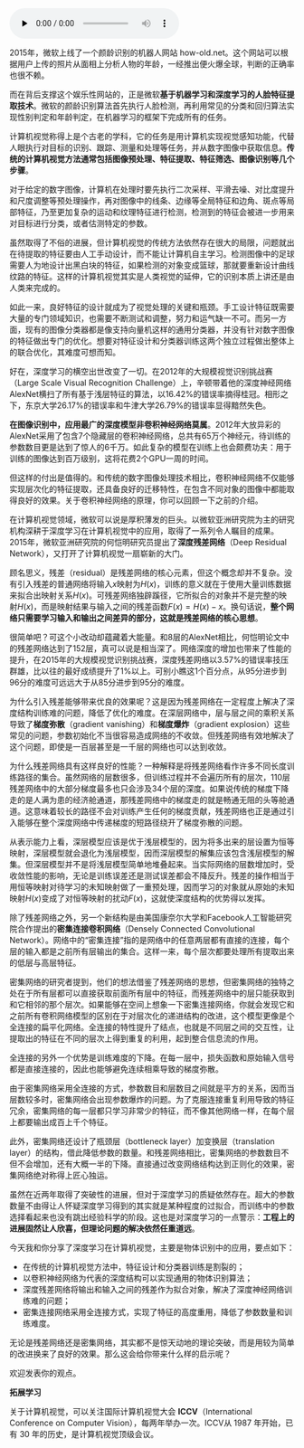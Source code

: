 <audio id="audio" title="37 应用场景 | 你是我的眼：计算机视觉" controls="" preload="none"><source id="mp3" src="https://static001.geekbang.org/resource/audio/18/bc/18f95de3400c0727a7283e80028248bc.mp3"></audio>

2015年，微软上线了一个颜龄识别的机器人网站 how-old.net。这个网站可以根据用户上传的照片从面相上分析人物的年龄，一经推出便火爆全球，判断的正确率也很不赖。

而在背后支撑这个娱乐性网站的，正是微软**基于机器学习和深度学习的人脸特征提取技术**。微软的颜龄识别算法首先执行人脸检测，再利用常见的分类和回归算法实现性别判定和年龄判定，在机器学习的框架下完成所有的任务。

计算机视觉称得上是个古老的学科，它的任务是用计算机实现视觉感知功能，代替人眼执行对目标的识别、跟踪、测量和处理等任务，并从数字图像中获取信息。**传统的计算机视觉方法通常包括图像预处理、特征提取、特征筛选、图像识别等几个步骤**。

对于给定的数字图像，计算机在处理时要先执行二次采样、平滑去噪、对比度提升和尺度调整等预处理操作，再对图像中的线条、边缘等全局特征和边角、斑点等局部特征，乃至更加复杂的运动和纹理特征进行检测，检测到的特征会被进一步用来对目标进行分类，或者估测特定的参数。

虽然取得了不俗的进展，但计算机视觉的传统方法依然存在很大的局限，问题就出在待提取的特征要由人工手动设计，而不能让计算机自主学习。检测图像中的足球需要人为地设计出黑白块的特征，如果检测的对象变成篮球，那就要重新设计曲线纹路的特征。这样的计算机视觉其实是人类视觉的延伸，它的识别本质上讲还是由人类来完成的。

如此一来，良好特征的设计就成为了视觉处理的关键和瓶颈。手工设计特征既需要大量的专门领域知识，也需要不断测试和调整，努力和运气缺一不可。而另一方面，现有的图像分类器都是像支持向量机这样的通用分类器，并没有针对数字图像的特征做出专门的优化。想要对特征设计和分类器训练这两个独立过程做出整体上的联合优化，其难度可想而知。

好在，深度学习的横空出世改变了一切。在2012年的大规模视觉识别挑战赛（Large Scale Visual Recognition Challenge）上，辛顿带着他的深度神经网络AlexNet横扫了所有基于浅层特征的算法，以16.42%的错误率摘得桂冠。相形之下，东京大学26.17%的错误率和牛津大学26.79%的错误率显得黯然失色。

**在图像识别中，应用最广的深度模型非卷积神经网络莫属**。2012年大放异彩的AlexNet采用了包含7个隐藏层的卷积神经网络，总共有65万个神经元，待训练的参数数目更是达到了惊人的6千万。如此复杂的模型在训练上也会颇费功夫：用于训练的图像达到百万级别，这将花费2个GPU一周的时间。

但这样的付出是值得的。和传统的数字图像处理技术相比，卷积神经网络不仅能够实现层次化的特征提取，还具备良好的迁移特性，在包含不同对象的图像中都能取得良好的效果。关于卷积神经网络的原理，你可以回顾一下之前的介绍。

在计算机视觉领域，微软可以说是厚积薄发的巨头。以微软亚洲研究院为主的研究机构深耕于深度学习在计算机视觉中的应用，取得了一系列令人瞩目的成果。2015年，微软亚洲研究院的何恺明研究员提出了**深度残差网络**（Deep Residual Network），又打开了计算机视觉一扇崭新的大门。

顾名思义，残差（residual）是残差网络的核心元素，但这个概念却并不复杂。没有引入残差的普通网络将输入$x$映射为$H(x)$，训练的意义就在于使用大量训练数据来拟合出映射关系$H(x)$。可残差网络独辟蹊径，它所拟合的对象并不是完整的映射$H(x)$，而是映射结果与输入之间的残差函数$F(x) = H(x) - x$。换句话说，**整个网络只需要学习输入和输出之间差异的部分，这就是残差网络的核心思想**。

很简单吧？可这个小改动却蕴藏着大能量。和8层的AlexNet相比，何恺明论文中的残差网络达到了152层，真可以说是相当深了。网络深度的增加也带来了性能的提升，在2015年的大规模视觉识别挑战赛，深度残差网络以3.57%的错误率技压群雄，比以往的最好成绩提升了1%以上。可别小瞧这1个百分点，从95分进步到96分的难度可远远大于从85分进步到95分的难度。

为什么引入残差能够带来优良的效果呢？这是因为残差网络在一定程度上解决了深度结构训练难的问题，降低了优化的难度。在深层网络中，层与层之间的乘积关系导致了**梯度弥散**（gradient vanishing）和**梯度爆炸**（gradient explosion）这些常见的问题，参数初始化不当很容易造成网络的不收敛。但残差网络有效地解决了这个问题，即使是一百层甚至是一千层的网络也可以达到收敛。

为什么残差网络具有这样良好的性能？一种解释是将残差网络看作许多不同长度训练路径的集合。虽然网络的层数很多，但训练过程并不会遍历所有的层次，110层残差网络中的大部分梯度最多也只会涉及34个层的深度。如果说传统的梯度下降走的是人满为患的经济舱通道，那残差网络中的梯度走的就是畅通无阻的头等舱通道。这意味着较长的路径不会对训练产生任何的梯度贡献，残差网络也正是通过引入能够在整个深度网络中传递梯度的短路径绕开了梯度弥散的问题。

从表示能力上看，深层模型应该是优于浅层模型的，因为将多出来的层设置为恒等映射，深层模型就会退化为浅层模型，因而深层模型的解集应该包含浅层模型的解集。但深层模型并不是将浅层模型简单地堆叠起来。当实际网络的层数增加时，受收敛性能的影响，无论是训练误差还是测试误差都会不降反升。残差的操作相当于用恒等映射对待学习的未知映射做了一重预处理，因而学习的对象就从原始的未知映射$H(x)$变成了对恒等映射的扰动$F(x)$，这就使深度结构的优势得以发挥。

除了残差网络之外，另一个新结构是由美国康奈尔大学和Facebook人工智能研究院合作提出的**密集连接卷积网络**（Densely Connected Convolutional Network）。网络中的“密集连接”指的是网络中的任意两层都有直接的连接，每个层的输入都是之前所有层输出的集合。这样一来，每个层次都要处理所有提取出来的低层与高层特征。

密集网络的研究者提到，他们的想法借鉴了残差网络的思想，但密集网络的独特之处在于所有层都可以直接获取前面所有层中的特征，而残差网络中的层只能获取到和它相邻的那个层次。如果能够在空间上想象一下密集连接网络，你就会发现它和之前所有卷积网络模型的区别在于对层次化的递进结构的改进，这个模型更像是个全连接的扁平化网络。全连接的特性提升了结点，也就是不同层之间的交互性，让提取出的特征在不同的层次上得到重复的利用，起到整合信息流的作用。

全连接的另外一个优势是训练难度的下降。在每一层中，损失函数和原始输入信号都是直接连接的，因此也能够避免连续相乘导致的梯度弥散。

由于密集网络采用全连接的方式，参数数目和层数目之间就是平方的关系，因而当层数较多时，密集网络会出现参数爆炸的问题。为了克服连接重复利用导致的特征冗余，密集网络的每一层都只学习非常少的特征，而不像其他网络一样，在每个层上都要输出成百上千个特征。

此外，密集网络还设计了瓶颈层（bottleneck layer）加变换层（translation layer）的结构，借此降低参数的数量。和残差网络相比，密集网络的参数数目不但不会增加，还有大概一半的下降。直接通过改变网络结构达到正则化的效果，密集网络绝对称得上匠心独运。

虽然在近两年取得了突破性的进展，但对于深度学习的质疑依然存在。超大的参数数量不由得让人怀疑深度学习得到的其实就是某种程度的过拟合，而训练中的参数选择看起来也没有跳出经验科学的阶段。这也是对深度学习的一点警示：**工程上的进展固然让人欣喜，但理论问题的解决依然任重道远**。

今天我和你分享了深度学习在计算机视觉，主要是物体识别中的应用，要点如下：

- 在传统的计算机视觉方法中，特征设计和分类器训练是割裂的；
- 以卷积神经网络为代表的深度结构可以实现通用的物体识别算法；
- 深度残差网络将输出和输入之间的残差作为拟合对象，解决了深度神经网络训练难的问题；
- 密集连接网络采用全连接方式，实现了特征的高度重用，降低了参数数量和训练难度。

无论是残差网络还是密集网络，其实都不是惊天动地的理论突破，而是用较为简单的改进换来了良好的效果。那么这会给你带来什么样的启示呢？

欢迎发表你的观点。

**拓展学习**

关于计算机视觉，可以关注国际计算机视觉大会 **ICCV**（International Conference on Computer Vision），每两年举办一次。ICCV从 1987 年开始，已有 30 年的历史，是计算机视觉顶级会议。

<img src="https://static001.geekbang.org/resource/image/d9/aa/d99c200046dc728cb8977c02bdec07aa.jpg" alt="">


